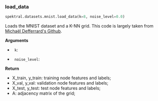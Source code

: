 ### load_data


```python
spektral.datasets.mnist.load_data(k=8, noise_level=0.0)
```



Loads the MNIST dataset and a K-NN grid.
This code is largely taken from [Michaël Defferrard's Github](https://github.com/mdeff/cnn_graph/blob/master/nips2016/mnist.ipynb).


**Arguments**  

- ` k`:

- ` noise_level`:


**Return**  

- X_train, y_train: training node features and labels;
- X_val, y_val: validation node features and labels;
- X_test, y_test: test node features and labels;
- A: adjacency matrix of the grid;
